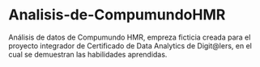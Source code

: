# Analisis-de-CompumundoHMR
Análisis de datos de Compumundo HMR, empreza ficticia creada para el proyecto integrador de Certificado de Data Analytics de Digit@lers, en el cual se demuestran las habilidades aprendidas.
